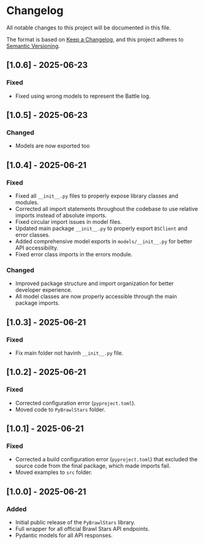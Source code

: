 # Changelog

All notable changes to this project will be documented in this file.

The format is based on [Keep a Changelog](https://keepachangelog.com/en/1.0.0/),
and this project adheres to [Semantic Versioning](https://semver.org/spec/v2.0.0.html).

## [1.0.6] - 2025-06-23

### Fixed
- Fixed using wrong models to represent the Battle log.

## [1.0.5] - 2025-06-23

### Changed
- Models are now exported too

## [1.0.4] - 2025-06-21

### Fixed
- Fixed all `__init__.py` files to properly expose library classes and modules.
- Corrected all import statements throughout the codebase to use relative imports instead of absolute imports.
- Fixed circular import issues in model files.
- Updated main package `__init__.py` to properly export `BSClient` and error classes.
- Added comprehensive model exports in `models/__init__.py` for better API accessibility.
- Fixed error class imports in the errors module.

### Changed
- Improved package structure and import organization for better developer experience.
- All model classes are now properly accessible through the main package imports.

## [1.0.3] - 2025-06-21

### Fixed
- Fix main folder not havinh `__init__.py` file.

## [1.0.2] - 2025-06-21

### Fixed
- Corrected configuration error (`pyproject.toml`).
- Moved code to `PyBrawlStars` folder.

## [1.0.1] - 2025-06-21

### Fixed
- Corrected a build configuration error (`pyproject.toml`) that excluded the source code from the final package, which made imports fail.
- Moved examples to `src` folder.

## [1.0.0] - 2025-06-21

### Added
- Initial public release of the `PyBrawlStars` library.
- Full wrapper for all official Brawl Stars API endpoints.
- Pydantic models for all API responses.